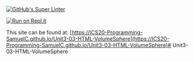 [![GitHub's Super Linter](https://github.com/ICS20-Programming-SamuelC/Unit3-03-HTML-VolumeSphere/workflows/GitHub's%20Super%20Linter/badge.svg)](https://github.com/ICS20-Programming-SamuelC/Unit3-03-HTML-VolumeSphere/actions)



[![Run on Repl.it](https://repl.it/badge/github/ICS20-Programming-SamuelC/Unit3-03-HTML-VolumeSphere)](https://repl.it/github/ICS20-Programming-SamuelC/Unit3-03-HTML-VolumeSphere)



This site can be found at: [https://ICS20-Programming-SamuelC.github.io/Unit3-03-HTML-VolumeSphere](https://ICS20-Programming-SamuelC.github.io/Unit3-03-HTML-VolumeSphere)# Unit3-03-HTML-VolumeSphere